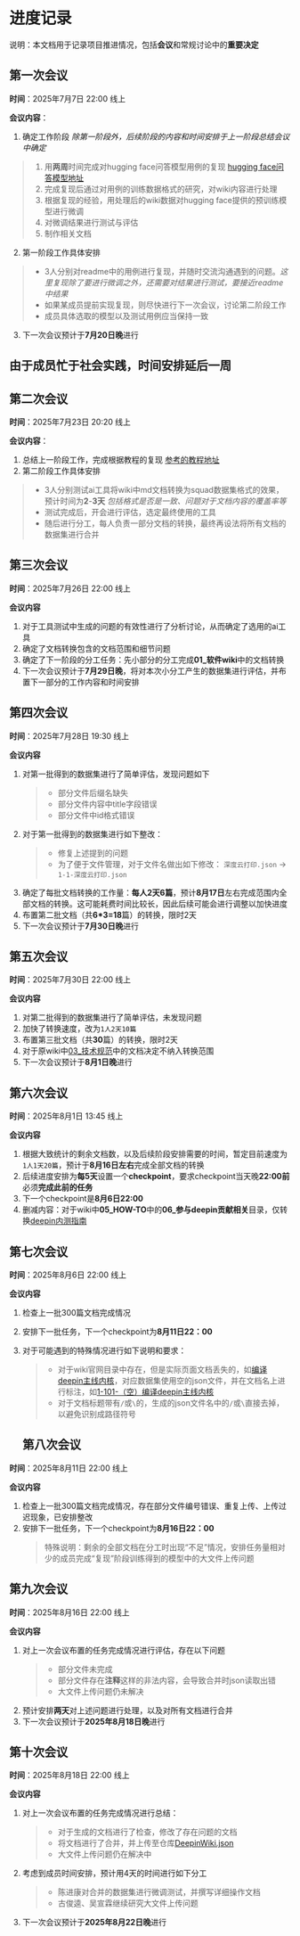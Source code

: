 # 进度记录
说明：本文档用于记录项目推进情况，包括**会议**和常规讨论中的**重要决定**

## 第一次会议
**时间**：2025年7月7日 22:00 线上

**会议内容**：
1. 确定工作阶段 *除第一阶段外，后续阶段的内容和时间安排于上一阶段总结会议中确定*
  >  1. 用**两周**时间完成对hugging face问答模型用例的复现 [hugging face问答模型地址](https://github.com/huggingface/transformers/blob/main/examples/pytorch/question-answering/README.md)
  >  1. 完成复现后通过对用例的训练数据格式的研究，对wiki内容进行处理
  >  1. 根据复现的经验，用处理后的wiki数据对hugging face提供的预训练模型进行微调
  >  1. 对微调结果进行测试与评估
  >  1. 制作相关文档
2. 第一阶段工作具体安排
  > - 3人分别对readme中的用例进行复现，并随时交流沟通遇到的问题。*这里复现除了要进行微调之外，还需要对结果进行测试，要接近readme中结果*
  > - 如果某成员提前实现复现，则尽快进行下一次会议，讨论第二阶段工作
  > - 成员具体选取的模型以及测试用例应当保持一致
3. 下一次会议预计于**7月20日晚**进行

## 由于成员忙于社会实践，时间安排延后一周

## 第二次会议
**时间**：2025年7月23日 20:20 线上

**会议内容**：
1. 总结上一阶段工作，完成根据教程的复现 [参考的教程地址](https://huggingface.co/docs/transformers/main/en/tasks/question_answering)
2. 第二阶段工作具体安排
  > - 3人分别测试ai工具将wiki中md文档转换为squad数据集格式的效果，预计时间为**2**-**3天** *包括格式是否是一致、问题对于文档内容的覆盖率等*
  > - 测试完成后，开会进行评估，选定最终使用的工具
  > - 随后进行分工，每人负责一部分文档的转换，最终再设法将所有文档的数据集进行合并

## 第三次会议
**时间**：2025年7月26日 22:00 线上

**会议内容**
1. 对于工具测试中生成的问题的有效性进行了分析讨论，从而确定了选用的ai工具
2. 确定了文档转换包含的文档范围和细节问题
3. 确定了下一阶段的分工任务：先小部分的分工完成**01_软件wiki**中的文档转换
4. 下一次会议预计于**7月29日晚**，将对本次小分工产生的数据集进行评估，并布置下一部分的工作内容和时间安排

## 第四次会议
**时间**：2025年7月28日 19:30 线上

**会议内容**
1. 对第一批得到的数据集进行了简单评估，发现问题如下
   > - 部分文件后缀名缺失
   > - 部分文件内容中title字段错误
   > - 部分文件中id格式错误
2. 对于第一批得到的数据集进行如下整改：
   > - 修复上述提到的问题
   > - 为了便于文件管理，对于文件名做出如下修改：
   `深度云打印.json` -> `1-1-深度云打印.json`
3. 确定了每批文档转换的工作量：**每人2天6篇**，预计**8月17日**左右完成范围内全部文档的转换。这可能耗费时间比较长，因此后续可能会进行调整以加快进度
4. 布置第二批文档（共**6\*3=18**篇）的转换，限时2天
5. 下一次会议预计于**7月30日晚**进行

## 第五次会议
**时间**：2025年7月30日 22:00 线上

**会议内容**
1. 对第二批得到的数据集进行了简单评估，未发现问题
2. 加快了转换速度，改为`1人2天10篇`
3. 布置第三批文档（共**30**篇）的转换，限时2天
4. 对于原wiki中[03_技术规范](https://github.com/linuxdeepin/wiki.deepin.org/tree/f18af95cba0d1e81a50b429d15427e130d5a71e0/03_%E6%8A%80%E6%9C%AF%E8%A7%84%E8%8C%83)中的文档决定不纳入转换范围
5. 下一次会议预计于**8月1日晚**进行

## 第六次会议
**时间**：2025年8月1日 13:45 线上

**会议内容**
1. 根据大致统计的剩余文档数，以及后续阶段安排需要的时间，暂定目前速度为`1人1天20篇`，预计于**8月16日左右**完成全部文档的转换
2. 后续进度安排为**每5天**设置一个**checkpoint**，要求checkpoint当天晚**22:00前**必须**完成此前的任务**
3. 下一个checkpoint是**8月6日22:00**
4. 删减内容：对于wiki中**05_HOW-TO**中的**06_参与deepin贡献相关**目录，仅转换[deepin内测指南](https://wiki.deepin.org/zh/05_HOW-TO/06_%E5%8F%82%E4%B8%8Edeepin%E8%B4%A1%E7%8C%AE%E7%9B%B8%E5%85%B3/deepin%E5%86%85%E6%B5%8B%E6%8C%87%E5%8D%97)

## 第七次会议
**时间**：2025年8月6日 22:00 线上

**会议内容**
1. 检查上一批300篇文档完成情况
2. 安排下一批任务，下一个checkpoint为**8月11日22：00**
3. 对于可能遇到的特殊情况进行如下说明和要求：
   > - 对于wiki官网目录中存在，但是实际页面文档丢失的，如[编译deepin主线内核](https://wiki.deepin.org/zh/01_%E8%BD%AF%E4%BB%B6wiki/03_linux%E5%86%85%E6%A0%B8/%E7%BC%96%E8%AF%91deepin%E4%B8%BB%E7%BA%BF%E5%86%85%E6%A0%B8)，对应数据集使用空的json文件，并在文档名上进行标注，如[1-101-（空）编译deepin主线内核](数据集/生成的数据集/01_软件wiki/1-101-（空）编译deepin主线内核.json)
   > - 对于文档标题带有`/`或`\`的，生成的json文件名中的`/`或`\`直接去掉，以避免识别成路径符号

   ## 第八次会议
**时间**：2025年8月11日 22:00 线上

**会议内容**
1. 检查上一批300篇文档完成情况，存在部分文件编号错误、重复上传、上传过迟现象，已安排整改
2. 安排下一批任务，下一个checkpoint为**8月16日22：00**
   > 特殊说明：剩余的全部文档在分工时出现“不足”情况，安排任务量相对少的成员完成“复现”阶段训练得到的模型中的大文件上传问题

## 第九次会议
**时间**：2025年8月16日 22:00 线上

**会议内容**
1. 对上一次会议布置的任务完成情况进行评估，存在以下问题
   > - 部分文件未完成
   > - 部分文件存在**注释**这样的非法内容，会导致合并时json读取出错
   > - 大文件上传问题仍未解决
2. 预计安排**两天**对上述问题进行处理，以及对所有文档进行合并
3. 下一次会议预计于**2025年8月18日晚**进行

## 第十次会议
**时间**：2025年8月18日 22:00 线上

**会议内容**
1. 对上一次会议布置的任务完成情况进行总结：
   > - 对于生成的文档进行了检查，修改了存在问题的文档
   > - 将文档进行了合并，并上传至仓库[DeepinWiki.json](https://github.com/ImgnDrgn/proj225AIDocumentAssistant/blob/f427a3a2ad4ba2adb119ed80521d8ac5766cb6d3/%E6%95%B0%E6%8D%AE%E9%9B%86/%E6%95%B0%E6%8D%AE%E9%9B%86%E5%90%88%E5%B9%B6/DeepinWiki.json)
   > - 大文件上传问题仍在解决中
2. 考虑到成员时间安排，预计用4天的时间进行如下分工
   > - 陈进康对合并的数据集进行微调测试，并撰写详细操作文档
   > - 古俊逵、吴宣霖继续研究大文件上传问题
3. 下一次会议预计于**2025年8月22日晚**进行
